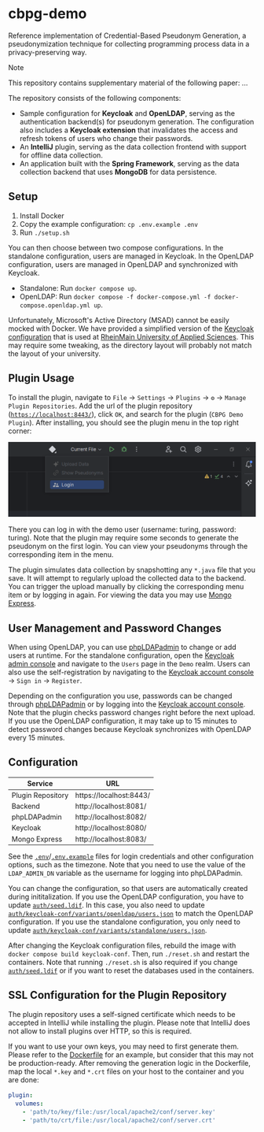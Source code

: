 # cbpg-demo
Reference implementation of Credential-Based Pseudonym Generation, a pseudonymization technique for collecting programming process data in a privacy-preserving way.

> [!NOTE]
> This repository contains supplementary material of the following paper: 
> ...

The repository consists of the following components:

* Sample configuration for **Keycloak** and **OpenLDAP**, serving as the authentication backend(s) for pseudonym generation. The configuration also includes a **Keycloak extension** that invalidates the access and refresh tokens of users who change their passwords.
* An **IntelliJ** plugin, serving as the data collection frontend with support for offline data collection.
* An application built with the **Spring Framework**, serving as the data collection backend that uses **MongoDB** for data persistence.

## Setup

1. Install Docker
2. Copy the example configuration: `cp .env.example .env`
3. Run `./setup.sh`

You can then choose between two compose configurations. In the standalone configuration, users are managed in Keycloak. In the OpenLDAP configuration, users are managed in OpenLDAP and synchronized with Keycloak.

* Standalone: Run `docker compose up`.
* OpenLDAP: Run `docker compose -f docker-compose.yml -f docker-compose.openldap.yml up`.

Unfortunately, Microsoft's Active Directory (MSAD) cannot be easily mocked with Docker. We have provided a simplified version of the [Keycloak configuration](auth/keycloak-conf/variants/msad) that is used at [RheinMain University of Applied Sciences](https://www.hs-rm.de/en/). This may require some tweaking, as the directory layout will probably not match the layout of your university.

## Plugin Usage
To install the plugin, navigate to `File` -> `Settings` -> `Plugins` -> `⚙` -> `Manage Plugin Repositories`. Add the url of the plugin repository ([`https://localhost:8443/`](https://localhost:8443)), click `OK`, and search for the plugin (`CBPG Demo Plugin`). After installing, you should see the plugin menu in the top right corner:

![](menu.png)

There you can log in with the demo user (username: turing, password: turing). Note that the plugin may require some seconds to generate the pseudonym on the first login. You can view your pseudonyms through the corresponding item in the menu. 

The plugin simulates data collection by snapshotting any `*.java` file that you save. It will attempt to regularly upload the collected data to the backend. You can trigger the upload manually by clicking the corresponding menu item or by logging in again. For viewing the data you may use [Mongo Express](http://localhost:8083/).

## User Management and Password Changes
When using OpenLDAP, you can use [phpLDAPadmin](http://localhost:8082) to change or add users at runtime. For the standalone configuration, open the [Keycloak admin console](http://localhost:8080/admin/) and navigate to the `Users` page in the `Demo` realm. Users can also use the self-registration by navigating to the [Keycloak account console](http://localhost:8080/realms/Demo/account/) -> `Sign in` -> `Register`.

Depending on the configuration you use, passwords can be changed through [phpLDAPadmin](http://localhost:8082) or by logging into the [Keycloak account console](http://localhost:8080/realms/Demo/account/). Note that the plugin checks password changes right before the next upload. If you use the OpenLDAP configuration, it may take up to 15 minutes to detect password changes because Keycloak synchronizes with OpenLDAP every 15 minutes.

## Configuration
| Service | URL |
| ------- | ---- |
| Plugin Repository | https://localhost:8443/ |
| Backend | http://localhost:8081/ |
| phpLDAPadmin | http://localhost:8082/ |
| Keycloak | http://localhost:8080/ |
| Mongo Express | http://localhost:8083/ |

See the [`.env`](.env)/[`.env.example`](.env.example) files for login credentials and other configuration options, such as the timezone. Note that you need to use the value of the `LDAP_ADMIN_DN` variable as the username for logging into phpLDAPadmin.

You can change the configuration, so that users are automatically created during inititalization. If you use the OpenLDAP configuration, you have to update [`auth/seed.ldif`](auth/seed.ldif). In this case, you also need to update [`auth/keycloak-conf/variants/openldap/users.json`](auth/keycloak-conf/variants/openldap/users.json) to match the OpenLDAP configuration. If you use the standalone configuration, you only need to update [`auth/keycloak-conf/variants/standalone/users.json`](auth/keycloak-conf/variants/standalone/users.json). 

After changing the Keycloak configuration files, rebuild the image with `docker compose build keycloak-conf`. Then, run `./reset.sh` and restart the containers. Note that running `./reset.sh` is also required if you change [`auth/seed.ldif`](auth/seed.ldif) or if you want to reset the databases used in the containers.

## SSL Configuration for the Plugin Repository
The plugin repository uses a self-signed certificate which needs to be accepted in IntelliJ while installing the plugin. Please note that IntelliJ does not allow to install plugins over HTTP, so this is required.

If you want to use your own keys, you may need to first generate them. Please refer to the [Dockerfile](plugin/Dockerfile) for an example, but consider that this may not be production-ready. After removing the generation logic in the Dockerfile, map the local `*.key` and `*.crt` files on your host to the container and you are done:

```yml title=docker-compose.yml
plugin:
  volumes:
    - 'path/to/key/file:/usr/local/apache2/conf/server.key' 
    - 'path/to/crt/file:/usr/local/apache2/conf/server.crt' 
```
